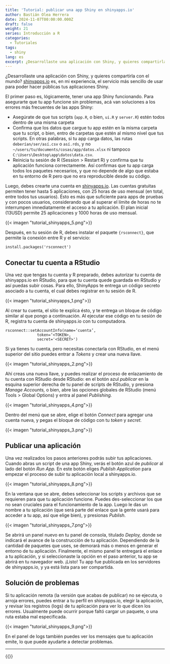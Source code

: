 ```yaml
---
title: 'Tutorial: publicar una app Shiny en shinyapps.io'
author: Bastián Olea Herrera
date: 2024-11-07T00:00:00.000Z
draft: false
weight: 21
series: Introducción a R
categories:
  - Tutoriales
tags:
  - shiny
lang: es
excerpt: ¿Desarrollaste una aplicación con Shiny, y quieres compartirla con el mundo? shinyapps.io es, en mi experiencia, el servicio más sencillo de usar para poder hacer públicas tus aplicaciones Shiny. Este post contiene instrucciones paso a paso para que publiques y compartas tus aplicaciones.
---
```


¿Desarrollaste una aplicación con Shiny, y quieres compartirla con el mundo? [shinyapps.io](https://www.shinyapps.io) es, en mi experiencia, el servicio más sencillo de usar para poder hacer públicas tus aplicaciones Shiny.

El primer paso es, lógicamente, tener una app Shiny funcionando. Para asegurarte que tu app funcione sin problemas, acá van soluciones a los errores más frecuentes de las apps Shiny:
- Asegúrate de que tus scripts (`app.R`, o bien, `ui.R` y `server.R`) estén todos dentro de una misma carpeta
- Confirma que los datos que cargue tu app estén en la misma carpeta que tu script, o bien, entro de carpetas que estén al mismo nivel que tus scripts. En otras palabras, si tu app carga datos, las rutas `deberían/ser/así.csv` o `así.rds`, y no `~/users/tu/documents/cosas/app/datos.xlsx` ni tampoco `C:\Users\Desktop\app\datos\data.csv`.
- Reinicia tu sesión de R (Session > Restart R) y confirma que tu aplicación funciona correctamente. Así confirmas que tu app carga todos los paquetes necesarios, y que no depende de algo que estaba en tu entorno de R pero que no era reproducible desde su código.

Luego, debes crearte una cuenta en [shinyapps.io](https://www.shinyapps.io). Las cuentas gratuitas permiten tener hasta 5 aplicaciones, con 25 horas de uso mensual (en total, entre todos tus usuarios). Ésto es más que suficiente para apps de pruebas y con pocos usuarios, considerando que al superar el límite de horas no te interrumpen imnediatamente el acceso a tu aplicación. El plan inicial (13USD) permite 25 aplicaciones y 1000 horas de uso mensual.

{{< imagen "tutorial_shinyapps_5.png">}}

Después, en tu sesión de R, debes instalar el paquete `{rsconnect}`, que permite la conexión entre R y el servicio:

```
install.packages('rsconnect')
```

## Conectar tu cuenta a RStudio
Una vez que tengas tu cuenta y R preparado, debes autorizar tu cuenta de shinyapps.io en RStudio, para que tu cuenta quede guardada en RStudio y así puedas subir cosas. Para ello, ShinyApps te entrega un código secreto asociado a tu cuenta, el cual debes registrar en tu sesión de R.

{{< imagen "tutorial_shinyapps_1.png">}}

Al crear tu cuenta, el sitio te explica ésto, y te entrega un bloque de código similar al que pongo a continuación. Al ejecutar ese código en tu sesión de R, registra tu cuenta de shinyapps.io con tu computadora.

```
rsconnect::setAccountInfo(name=‘cuenta’,
			  token=‘<TOKEN>,
			  secret='<SECRET>')
```

Si ya tienes tu cuenta, pero necesitas conectarla con RStudio, en el menú superior del sitio puedes entrar a _Tokens_ y crear una nueva llave. 

{{< imagen "tutorial_shinyapps_2.png">}}

Ahí creas una nueva llave, y puedes realizar el proceso de enlazamiento de tu cuenta con RStudio desde RStudio: en el botón azul _publicar_ en la esquina superior derecha de tu panel de scripts de RStudio, y presiona _Manage Accounts,_ o bien, abre las opciones globales de RStudio (menú Tools > Global Options) y entra al panel _Publishing._

{{< imagen "tutorial_shinyapps_4.png">}}

Dentro del menú que se abre, elige el botón _Connect_ para agregar una cuenta nueva, y pegas el bloque de código con tu _token_ y _secret._

{{< imagen "tutorial_shinyapps_3.png">}}


## Publicar una aplicación

Una vez realizados los pasos anteriores podrás subir tus aplicaciones. Cuando abras un script de una app Shiny, verás el botón azul de _publicar_ al lado del botón _Run App._ En este botón eliges _Publish Application_ para empezar el proceso de subir tu aplicación local a shinyapps.io.

{{< imagen "tutorial_shinyapps_8.png">}}

En la ventana que se abre, debes seleccionar los scripts y archivos que se requieren para que tu aplicación funcione. Puedes des-seleccionar los que no sean cruciales para el funcionamiento de la app. Luego le das un nombre a tu splicación (que será parte del enlace que la gente usará para acceder a tu app, así que elige bien), y presionas _Publish._

{{< imagen "tutorial_shinyapps_7.png">}}

Se abrirá un panel nuevo en tu panel de consola, titulado _Deploy,_ donde se indicará el avance de la construcción de tu aplicación. Dependiendo de la cantidad de paquetes que uses, se demorará más o menos en generar el entorno de tu aplicación. Finalmente, el mismo panel te entregará el enlace a tu aplicación, y si seleccionaste la opción en el paso anterior, tu app se abrirá en tu navegador web. ¡Listo! Tu app fue publicada en los servidores de shinyapps.io, y ya está lista para ser compartida.


## Solución de problemas
Si tu aplicación remota (la versión que acabas de publicar) no se ejecuta, o arroja errores, puedes entrar a tu perfil en shinyapps.io, elegir la aplicación, y revisar los registros (logs) de tu aplicación para ver lo que dicen los errores. Usualmente puede ocurrir porque faltó cargar un paquete, o una ruta estaba mal especificada.

{{< imagen "tutorial_shinyapps_9.png">}}

En el panel de logs también puedes ver los mensajes que tu aplicación emite, lo que puede ayudarte a detectar problemas.


----

{{<cafecito>}}